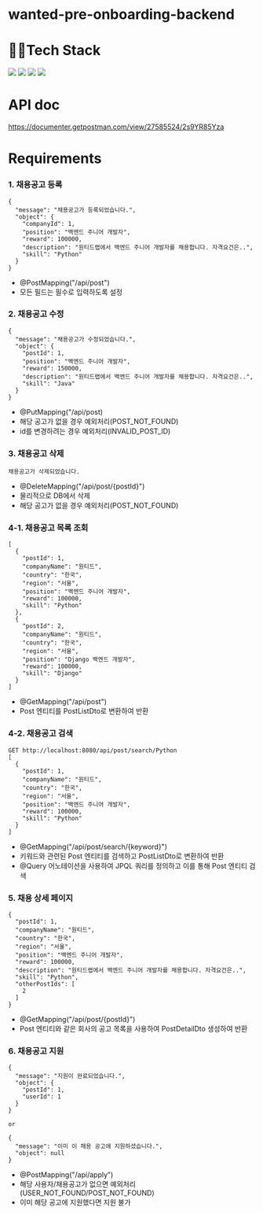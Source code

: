 # wanted-pre-onboarding-backend

# 🧑‍💻Tech Stack
<img src="https://img.shields.io/badge/java-007396?style=for-the-badge&logo=java&logoColor=white">
<img src="https://img.shields.io/badge/mysql-4479A1?style=for-the-badge&logo=mysql&logoColor=white"> 
<img src="https://img.shields.io/badge/springboot-6DB33F?style=for-the-badge&logo=springboot&logoColor=white">
<img src="https://img.shields.io/badge/github-181717?style=for-the-badge&logo=github&logoColor=white">

# API doc
https://documenter.getpostman.com/view/27585524/2s9YR85Yza

# Requirements
### 1. 채용공고 등록
```
{
  "message": "채용공고가 등록되었습니다.",
  "object": {
    "companyId": 1,
    "position": "백엔드 주니어 개발자",
    "reward": 100000,
    "description": "원티드랩에서 백엔드 주니어 개발자를 채용합니다. 자격요건은..",
    "skill": "Python"
  }
}
```
* @PostMapping("/api/post")
* 모든 필드는 필수로 입력하도록 설정

### 2. 채용공고 수정
```
{
  "message": "채용공고가 수정되었습니다.",
  "object": {
    "postId": 1,
    "position": "백엔드 주니어 개발자",
    "reward": 150000,
    "description": "원티드랩에서 백엔드 주니어 개발자를 채용합니다. 자격요건은..",
    "skill": "Java"
  }
}
```
* @PutMapping("/api/post)
* 해당 공고가 없을 경우 예외처리(POST_NOT_FOUND)
* id를 변경하려는 경우 예외처리(INVALID_POST_ID)

### 3. 채용공고 삭제
`채용공고가 삭제되었습니다.`
* @DeleteMapping("/api/post/{postId}")
* 물리적으로 DB에서 삭제
* 해당 공고가 없을 경우 예외처리(POST_NOT_FOUND)

### 4-1. 채용공고 목록 조회
```
[
  {
    "postId": 1,
    "companyName": "원티드",
    "country": "한국",
    "region": "서울",
    "position": "백엔드 주니어 개발자",
    "reward": 100000,
    "skill": "Python"
  },
  {
    "postId": 2,
    "companyName": "원티드",
    "country": "한국",
    "region": "서울",
    "position": "Django 백엔드 개발자",
    "reward": 100000,
    "skill": "Django"
  }
]
```
* @GetMapping("/api/post")
* Post 엔티티를 PostListDto로 변환하여 반환

### 4-2. 채용공고 검색
```
GET http://localhost:8080/api/post/search/Python
[
  {
    "postId": 1,
    "companyName": "원티드",
    "country": "한국",
    "region": "서울",
    "position": "백엔드 주니어 개발자",
    "reward": 100000,
    "skill": "Python"
  }
]
```
* @GetMapping("/api/post/search/{keyword}")
* 키워드와 관련된 Post 엔티티를 검색하고 PostListDto로 변환하여 반환
* @Query 어노테이션을 사용하여 JPQL 쿼리를 정의하고 이를 통해 Post 엔티티 검색

### 5. 채용 상세 페이지
```
{
  "postId": 1,
  "companyName": "원티드",
  "country": "한국",
  "region": "서울",
  "position": "백엔드 주니어 개발자",
  "reward": 100000,
  "description": "원티드랩에서 백엔드 주니어 개발자를 채용합니다. 자격요건은..",
  "skill": "Python",
  "otherPostIds": [
    2
  ]
}
```
* @GetMapping("/api/post/{postId}")
* Post 엔티티와 같은 회사의 공고 목록을 사용하여 PostDetailDto 생성하여 반환

### 6. 채용공고 지원
```
{
  "message": "지원이 완료되었습니다.",
  "object": {
    "postId": 1,
    "userId": 1
  }
}

or

{
  "message": "이미 이 채용 공고에 지원하셨습니다.",
  "object": null
}
```
* @PostMapping("/api/apply")
* 해당 사용자/채용공고가 없으면 예외처리(USER_NOT_FOUND/POST_NOT_FOUND)
* 이미 해당 공고에 지원했다면 지원 불가